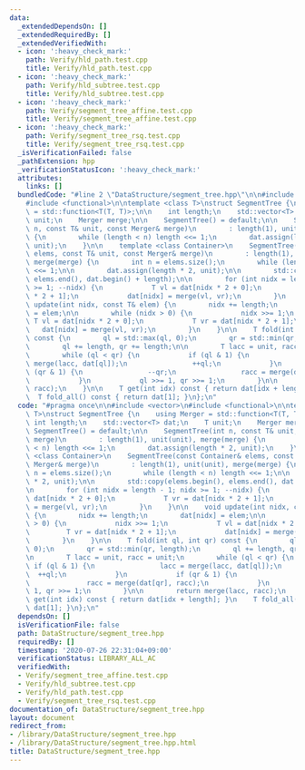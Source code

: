 ```yaml
---
data:
  _extendedDependsOn: []
  _extendedRequiredBy: []
  _extendedVerifiedWith:
  - icon: ':heavy_check_mark:'
    path: Verify/hld_path.test.cpp
    title: Verify/hld_path.test.cpp
  - icon: ':heavy_check_mark:'
    path: Verify/hld_subtree.test.cpp
    title: Verify/hld_subtree.test.cpp
  - icon: ':heavy_check_mark:'
    path: Verify/segment_tree_affine.test.cpp
    title: Verify/segment_tree_affine.test.cpp
  - icon: ':heavy_check_mark:'
    path: Verify/segment_tree_rsq.test.cpp
    title: Verify/segment_tree_rsq.test.cpp
  _isVerificationFailed: false
  _pathExtension: hpp
  _verificationStatusIcon: ':heavy_check_mark:'
  attributes:
    links: []
  bundledCode: "#line 2 \"DataStructure/segment_tree.hpp\"\n\n#include <vector>\n\
    #include <functional>\n\ntemplate <class T>\nstruct SegmentTree {\n    using Merger\
    \ = std::function<T(T, T)>;\n\n    int length;\n    std::vector<T> dat;\n    T\
    \ unit;\n    Merger merge;\n\n    SegmentTree() = default;\n\n    SegmentTree(int\
    \ n, const T& unit, const Merger& merge)\n        : length(1), unit(unit), merge(merge)\
    \ {\n        while (length < n) length <<= 1;\n        dat.assign(length * 2,\
    \ unit);\n    }\n\n    template <class Container>\n    SegmentTree(const Container&\
    \ elems, const T& unit, const Merger& merge)\n        : length(1), unit(unit),\
    \ merge(merge) {\n        int n = elems.size();\n        while (length < n) length\
    \ <<= 1;\n\n        dat.assign(length * 2, unit);\n\n        std::copy(elems.begin(),\
    \ elems.end(), dat.begin() + length);\n\n        for (int nidx = length - 1; nidx\
    \ >= 1; --nidx) {\n            T vl = dat[nidx * 2 + 0];\n            T vr = dat[nidx\
    \ * 2 + 1];\n            dat[nidx] = merge(vl, vr);\n        }\n    }\n\n    void\
    \ update(int nidx, const T& elem) {\n        nidx += length;\n        dat[nidx]\
    \ = elem;\n\n        while (nidx > 0) {\n            nidx >>= 1;\n           \
    \ T vl = dat[nidx * 2 + 0];\n            T vr = dat[nidx * 2 + 1];\n         \
    \   dat[nidx] = merge(vl, vr);\n        }\n    }\n\n    T fold(int ql, int qr)\
    \ const {\n        ql = std::max(ql, 0);\n        qr = std::min(qr, length);\n\
    \        ql += length, qr += length;\n\n        T lacc = unit, racc = unit;\n\
    \        while (ql < qr) {\n            if (ql & 1) {\n                lacc =\
    \ merge(lacc, dat[ql]);\n                ++ql;\n            }\n            if\
    \ (qr & 1) {\n                --qr;\n                racc = merge(dat[qr], racc);\n\
    \            }\n            ql >>= 1, qr >>= 1;\n        }\n\n        return merge(lacc,\
    \ racc);\n    }\n\n    T get(int idx) const { return dat[idx + length]; }\n  \
    \  T fold_all() const { return dat[1]; }\n};\n"
  code: "#pragma once\n\n#include <vector>\n#include <functional>\n\ntemplate <class\
    \ T>\nstruct SegmentTree {\n    using Merger = std::function<T(T, T)>;\n\n   \
    \ int length;\n    std::vector<T> dat;\n    T unit;\n    Merger merge;\n\n   \
    \ SegmentTree() = default;\n\n    SegmentTree(int n, const T& unit, const Merger&\
    \ merge)\n        : length(1), unit(unit), merge(merge) {\n        while (length\
    \ < n) length <<= 1;\n        dat.assign(length * 2, unit);\n    }\n\n    template\
    \ <class Container>\n    SegmentTree(const Container& elems, const T& unit, const\
    \ Merger& merge)\n        : length(1), unit(unit), merge(merge) {\n        int\
    \ n = elems.size();\n        while (length < n) length <<= 1;\n\n        dat.assign(length\
    \ * 2, unit);\n\n        std::copy(elems.begin(), elems.end(), dat.begin() + length);\n\
    \n        for (int nidx = length - 1; nidx >= 1; --nidx) {\n            T vl =\
    \ dat[nidx * 2 + 0];\n            T vr = dat[nidx * 2 + 1];\n            dat[nidx]\
    \ = merge(vl, vr);\n        }\n    }\n\n    void update(int nidx, const T& elem)\
    \ {\n        nidx += length;\n        dat[nidx] = elem;\n\n        while (nidx\
    \ > 0) {\n            nidx >>= 1;\n            T vl = dat[nidx * 2 + 0];\n   \
    \         T vr = dat[nidx * 2 + 1];\n            dat[nidx] = merge(vl, vr);\n\
    \        }\n    }\n\n    T fold(int ql, int qr) const {\n        ql = std::max(ql,\
    \ 0);\n        qr = std::min(qr, length);\n        ql += length, qr += length;\n\
    \n        T lacc = unit, racc = unit;\n        while (ql < qr) {\n           \
    \ if (ql & 1) {\n                lacc = merge(lacc, dat[ql]);\n              \
    \  ++ql;\n            }\n            if (qr & 1) {\n                --qr;\n  \
    \              racc = merge(dat[qr], racc);\n            }\n            ql >>=\
    \ 1, qr >>= 1;\n        }\n\n        return merge(lacc, racc);\n    }\n\n    T\
    \ get(int idx) const { return dat[idx + length]; }\n    T fold_all() const { return\
    \ dat[1]; }\n};\n"
  dependsOn: []
  isVerificationFile: false
  path: DataStructure/segment_tree.hpp
  requiredBy: []
  timestamp: '2020-07-26 22:31:04+09:00'
  verificationStatus: LIBRARY_ALL_AC
  verifiedWith:
  - Verify/segment_tree_affine.test.cpp
  - Verify/hld_subtree.test.cpp
  - Verify/hld_path.test.cpp
  - Verify/segment_tree_rsq.test.cpp
documentation_of: DataStructure/segment_tree.hpp
layout: document
redirect_from:
- /library/DataStructure/segment_tree.hpp
- /library/DataStructure/segment_tree.hpp.html
title: DataStructure/segment_tree.hpp
---
```


